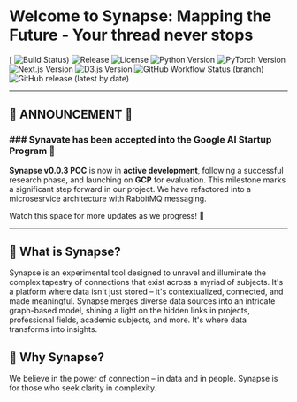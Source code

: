 # Welcome to Synapse: Mapping the Future - Your thread never stops
[
![Build Status](https://img.shields.io/cirrus/github/synavatae/synapse-monorepo))
![Release](https://img.shields.io/github/v/release/synavate/synapse-monorepo?style=flat-square&logo=github)
![License](https://img.shields.io/github/license/synavate/synapse-monorepo?style=flat-square)
![Python Version](https://img.shields.io/badge/python-3.10.11-blue.svg?style=flat-square&logo=python)
![PyTorch Version](https://img.shields.io/badge/pytorch-2.0%2B-blue.svg?style=flat-square&logo=pytorch)
![Next.js Version](https://img.shields.io/badge/next.js-10.11-black.svg?style=flat-square&logo=next.js)
![D3.js Version](https://img.shields.io/badge/D3.js-7.8.5-yellow.svg?style=flat-square&logo=d3.js)
![GitHub Workflow Status (branch)](https://img.shields.io/github/workflow/status/synavate/synapse-monorepo/develop?style=flat-square&logo=github)
![GitHub release (latest by date)](https://img.shields.io/github/v/release/synavate/synapse-monorepo?style=flat-square&logo=github)


---

## 📣 ANNOUNCEMENT 📣

### ### Synavate has been accepted into the Google AI Startup Program 🚀 ###

**Synapse v0.0.3 POC** is now in **active development**, following a successful research phase, and launching on **GCP** for evaluation.
This milestone marks a significant step forward in our project. We have refactored into a microsesrvice architecture with RabbitMQ messaging.

Watch this space for more updates as we progress! 🚀

---

## 🧬 What is Synapse?

Synapse is an experimental tool designed to unravel and illuminate the complex tapestry of connections that exist across a myriad of subjects. It's a platform where data isn't just stored – it's contextualized, connected, and made meaningful. Synapse merges diverse data sources into an intricate graph-based model, shining a light on the hidden links in projects, professional fields, academic subjects, and more. It's where data transforms into insights.

## 🌟 Why Synapse?

We believe in the power of connection – in data and in people. Synapse is for those who seek clarity in complexity.
